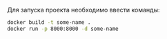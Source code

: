 Для запуска проекта необходимо ввести команды: 
```bash
docker build -t some-name .
docker run -p 8000:8000 -d some-name
```

